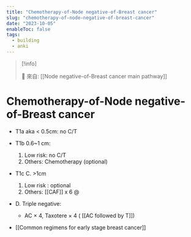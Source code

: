 ```yaml
---
title: "Chemotherapy-of-Node negative-of-Breast cancer"
slug: "chemotherapy-of-node-negative-of-breast-cancer"
date: "2023-10-05"
enableToc: false
tags:
  - building
  - anki
---
```


> [!info]
>
> 🌱 來自: [[Node negative-of-Breast cancer main pathway]]

# Chemotherapy-of-Node negative-of-Breast cancer

- T1a aka <  0.5cm: no C/T
- T1b 0.6~1 cm:
  1. Low risk: no C/T
  2. Others: Chemotherapy (optional)
- T1c C. >1cm
  1. Low risk : optional
  2. Others: [[CAF]] x 6 @
- D. Triple negative:
  - AC × 4, Taxotere × 4 ( [[AC followed by T]])

- [[Common regimens for early stage breast cancer]]

